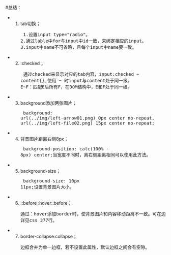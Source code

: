 #总结：
* 1. tab切换；<br/><pre>
  1.设置input type="radio"。
  2.通过lable中for与input中id一致，来绑定相应的input。
  3.input中name不可省略，且每个input中name要一致。
* 2. :checked；<br/><pre>
  通过checked来显示对应的tab内容，input:checked ~ content{},使用 ~ 时input与content处于同一级。
  E~F：匹配E后所有F，在DOM结构中，E和F处于同一级。
* 3. background添加两张图片；<br/><pre>
  background: url(../img/left-arrow01.png) 0px center no-repeat,
                url(../img/left-file02.png) 15px center no-repeat;
* 4. 背景图片距离右侧8px；<br/><pre>
  background-position: calc(100% - 8px) center;当宽度不同时，离右侧距离相同可以使用此方法。
* 5. background-size；<br/><pre>
  background-size: 10px 11px;设置背景图片大小。
* 6. ::before :hover::before；<br/><pre>
  通过：hover添加border时，使背景图片和内容移动距离不一致。可在边界处添加::before，通过设置::before的样式，来达到边框的效果。
  详见css 377行。
* 7. border-collapse:collapse；<br/><pre>
  边框合并为单一边框，若不设置此属性，默认边框之间会有空隙。
